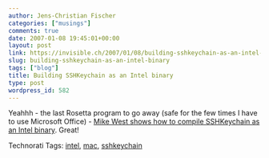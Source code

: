 ```yaml
---
author: Jens-Christian Fischer
categories: ["musings"]
comments: true
date: 2007-01-08 19:45:01+00:00
layout: post
link: https://invisible.ch/2007/01/08/building-sshkeychain-as-an-intel-binary/
slug: building-sshkeychain-as-an-intel-binary
tags: ["blog"]
title: Building SSHKeychain as an Intel binary
type: post
wordpress_id: 582
---
```


Yeahhh - the last Rosetta program to go away (safe for the few times I have to use Microsoft Office) - [Mike West shows how to compile SSHKeychain as an Intel binary][1]. Great!

[1]: https://mikewest.org/archive/building-sshkeychain-as-an-intel-binary



Technorati Tags: [intel](https://www.technorati.com/tag/intel), [mac](https://www.technorati.com/tag/mac), [sshkeychain](https://www.technorati.com/tag/sshkeychain)
